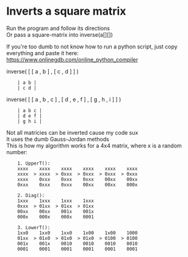 # Inverts a square matrix

Run the program and follow its directions<br/>
Or pass a square-matrix into inverse(a[][])

If you're too dumb to not know how to run a python script, just copy everything and paste it here: https://www.onlinegdb.com/online_python_compiler

inverse( [ [ a , b ] , [ c , d ] ] )

        | a b |
        | c d |

inverse( [ [ a , b , c ] , [ d , e , f ] , [ g , h , i ] ] )

        | a b c |
        | d e f |
        | g h i |


Not all matricies can be inverted cause my code sux<br/>
It uses the dumb Gauss-Jordan methods<br/>
This is how my algorithm works for a 4x4 matrix, where x is a random number:

        
        1. UpperT():
        xxxx    xxxx    xxxx    xxxx    xxxx    xxxx
        xxxx  > xxxx  > 0xxx  > 0xxx  > 0xxx  > 0xxx
        xxxx    0xxx    0xxx    0xxx    00xx    00xx
        0xxx    0xxx    0xxx    00xx    00xx    000x
        
        2. Diag():
        1xxx    1xxx    1xxx    1xxx
        0xxx  > 01xx  > 01xx  > 01xx
        00xx    00xx    001x    001x
        000x    000x    000x    0001
        
        3. LowerT():
        1xx0    1xx0    1xx0    1x00    1x00    1000
        01xx  > 01x0  > 01x0  > 01x0  > 0100  > 0100
        001x    001x    0010    0010    0010    0010
        0001    0001    0001    0001    0001    0001
